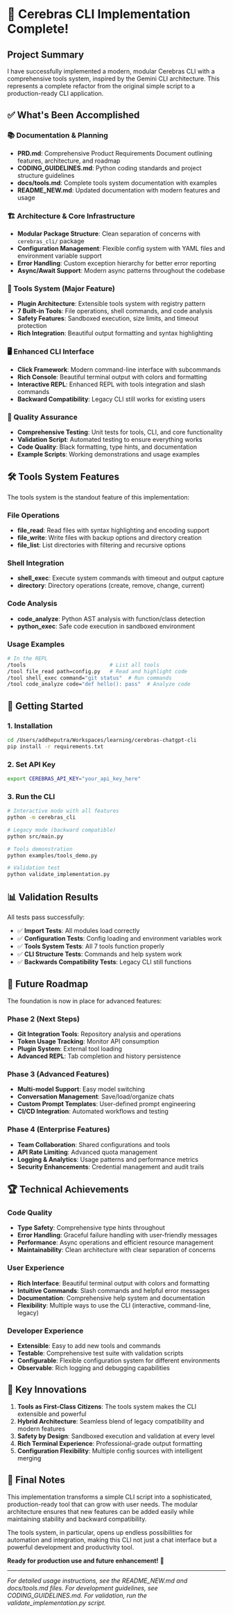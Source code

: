 # 🎉 Cerebras CLI Implementation Complete!

## Project Summary

I have successfully implemented a modern, modular Cerebras CLI with a comprehensive tools system, inspired by the Gemini CLI architecture. This represents a complete refactor from the original simple script to a production-ready CLI application.

## ✅ What's Been Accomplished

### 📚 Documentation & Planning
- **PRD.md**: Comprehensive Product Requirements Document outlining features, architecture, and roadmap
- **CODING_GUIDELINES.md**: Python coding standards and project structure guidelines
- **docs/tools.md**: Complete tools system documentation with examples
- **README_NEW.md**: Updated documentation with modern features and usage

### 🏗️ Architecture & Core Infrastructure
- **Modular Package Structure**: Clean separation of concerns with `cerebras_cli/` package
- **Configuration Management**: Flexible config system with YAML files and environment variable support
- **Error Handling**: Custom exception hierarchy for better error reporting
- **Async/Await Support**: Modern async patterns throughout the codebase

### 🔧 Tools System (Major Feature)
- **Plugin Architecture**: Extensible tools system with registry pattern
- **7 Built-in Tools**: File operations, shell commands, and code analysis
- **Safety Features**: Sandboxed execution, size limits, and timeout protection
- **Rich Integration**: Beautiful output formatting and syntax highlighting

### 🖥️ Enhanced CLI Interface
- **Click Framework**: Modern command-line interface with subcommands
- **Rich Console**: Beautiful terminal output with colors and formatting
- **Interactive REPL**: Enhanced REPL with tools integration and slash commands
- **Backward Compatibility**: Legacy CLI still works for existing users

### 🧪 Quality Assurance
- **Comprehensive Testing**: Unit tests for tools, CLI, and core functionality
- **Validation Script**: Automated testing to ensure everything works
- **Code Quality**: Black formatting, type hints, and documentation
- **Example Scripts**: Working demonstrations and usage examples

## 🛠️ Tools System Features

The tools system is the standout feature of this implementation:

### File Operations
- **file_read**: Read files with syntax highlighting and encoding support
- **file_write**: Write files with backup options and directory creation
- **file_list**: List directories with filtering and recursive options

### Shell Integration
- **shell_exec**: Execute system commands with timeout and output capture
- **directory**: Directory operations (create, remove, change, current)

### Code Analysis
- **code_analyze**: Python AST analysis with function/class detection
- **python_exec**: Safe code execution in sandboxed environment

### Usage Examples
```bash
# In the REPL
/tools                           # List all tools
/tool file_read path=config.py   # Read and highlight code
/tool shell_exec command="git status"  # Run commands
/tool code_analyze code="def hello(): pass"  # Analyze code
```

## 🚀 Getting Started

### 1. Installation
```bash
cd /Users/addheputra/Workspaces/learning/cerebras-chatgpt-cli
pip install -r requirements.txt
```

### 2. Set API Key
```bash
export CEREBRAS_API_KEY="your_api_key_here"
```

### 3. Run the CLI
```bash
# Interactive mode with all features
python -m cerebras_cli

# Legacy mode (backward compatible)
python src/main.py

# Tools demonstration
python examples/tools_demo.py

# Validation test
python validate_implementation.py
```

## 📊 Validation Results

All tests pass successfully:
- ✅ **Import Tests**: All modules load correctly
- ✅ **Configuration Tests**: Config loading and environment variables work
- ✅ **Tools System Tests**: All 7 tools function properly
- ✅ **CLI Structure Tests**: Commands and help system work
- ✅ **Backwards Compatibility Tests**: Legacy CLI still functions

## 🔮 Future Roadmap

The foundation is now in place for advanced features:

### Phase 2 (Next Steps)
- **Git Integration Tools**: Repository analysis and operations
- **Token Usage Tracking**: Monitor API consumption
- **Plugin System**: External tool loading
- **Advanced REPL**: Tab completion and history persistence

### Phase 3 (Advanced Features)
- **Multi-model Support**: Easy model switching
- **Conversation Management**: Save/load/organize chats
- **Custom Prompt Templates**: User-defined prompt engineering
- **CI/CD Integration**: Automated workflows and testing

### Phase 4 (Enterprise Features)
- **Team Collaboration**: Shared configurations and tools
- **API Rate Limiting**: Advanced quota management
- **Logging & Analytics**: Usage patterns and performance metrics
- **Security Enhancements**: Credential management and audit trails

## 🏆 Technical Achievements

### Code Quality
- **Type Safety**: Comprehensive type hints throughout
- **Error Handling**: Graceful failure handling with user-friendly messages
- **Performance**: Async operations and efficient resource management
- **Maintainability**: Clean architecture with clear separation of concerns

### User Experience
- **Rich Interface**: Beautiful terminal output with colors and formatting
- **Intuitive Commands**: Slash commands and helpful error messages
- **Documentation**: Comprehensive help system and documentation
- **Flexibility**: Multiple ways to use the CLI (interactive, command-line, legacy)

### Developer Experience
- **Extensible**: Easy to add new tools and commands
- **Testable**: Comprehensive test suite with validation scripts
- **Configurable**: Flexible configuration system for different environments
- **Observable**: Rich logging and debugging capabilities

## 🎯 Key Innovations

1. **Tools as First-Class Citizens**: The tools system makes the CLI extensible and powerful
2. **Hybrid Architecture**: Seamless blend of legacy compatibility and modern features
3. **Safety by Design**: Sandboxed execution and validation at every level
4. **Rich Terminal Experience**: Professional-grade output formatting
5. **Configuration Flexibility**: Multiple config sources with intelligent merging

## 📝 Final Notes

This implementation transforms a simple CLI script into a sophisticated, production-ready tool that can grow with user needs. The modular architecture ensures that new features can be added easily while maintaining stability and backward compatibility.

The tools system, in particular, opens up endless possibilities for automation and integration, making this CLI not just a chat interface but a powerful development and productivity tool.

**Ready for production use and future enhancement!** 🚀

---

*For detailed usage instructions, see the README_NEW.md and docs/tools.md files.*
*For development guidelines, see CODING_GUIDELINES.md.*
*For validation, run the validate_implementation.py script.*
